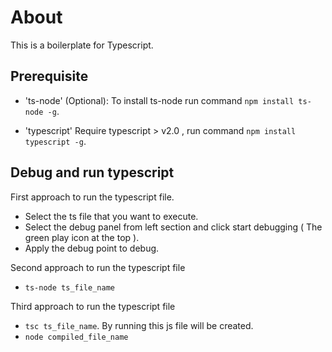 # About
This is a boilerplate for Typescript.

## Prerequisite
* 'ts-node' (Optional): 
To install ts-node run command `npm install ts-node -g`.

* 'typescript'
Require typescript > v2.0 , run command `npm install typescript -g`.

## Debug and run typescript
First approach to run the typescript file. 
* Select the ts file that you want to execute.
* Select the debug panel from left section and click start debugging ( The green play icon at the top ).
* Apply the debug point to debug.
 
Second approach to run the typescript file 
* `ts-node ts_file_name`

Third approach to run the typescript file
* `tsc ts_file_name`. By running this js file will be created.
* `node compiled_file_name`




